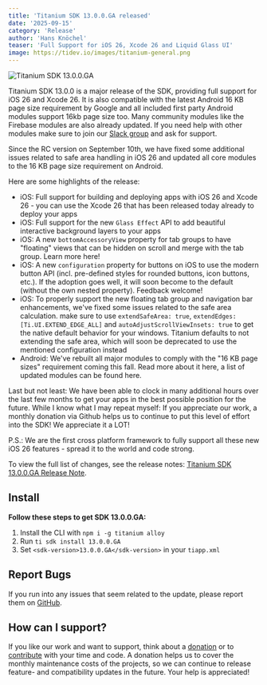```yaml
---
title: 'Titanium SDK 13.0.0.GA released'
date: '2025-09-15'
category: 'Release'
author: 'Hans Knöchel'
teaser: 'Full Support for iOS 26, Xcode 26 and Liquid Glass UI'
image: https://tidev.io/images/titanium-general.png
---
```


![Titanium SDK 13.0.0.GA](/images/titanium-general.png)

Titanium SDK 13.0.0 is a major release of the SDK, providing full support for iOS 26 and Xcode 26. It is also compatible with the latest Android 16 KB page size requirement by Google and all included first party Android modules support 16kb page size too. Many community modules like the Firebase modules are also already updated. If you need help with other modules make sure to join our [Slack group](https://slack.tidev.io/) and ask for support.

Since the RC version on September 10th, we have fixed some additional issues related to safe area handling in iOS 26 and updated all core modules to the 16 KB page size requirement on Android.

Here are some highlights of the release:

- iOS: Full support for building and deploying apps with iOS 26 and Xcode 26 - you can use the Xcode 26 that has been released today already to deploy your apps
- iOS: Full support for the new `Glass Effect` API to add beautiful interactive background layers to your apps
- iOS: A new `bottomAccessoryView` property for tab groups to have "floating" views that can be hidden on scroll and merge with the tab group. Learn more here!
- iOS: A new `configuration` property for buttons on iOS to use the modern button API (incl. pre-defined styles for rounded buttons, icon buttons, etc.). If the adoption goes well, it will soon become to the default (without the own nested property). Feedback welcome!
- iOS: To properly support the new floating tab group and navigation bar enhancements, we've fixed some issues related to the safe area calculation. make sure to use `extendSafeArea: true`, `extendEdges: [Ti.UI.EXTEND_EDGE_ALL]` and `autoAdjustScrollViewInsets: true` to get the native default behavior for your windows. Titanium defaults to not extending the safe area, which will soon be deprecated to use the mentioned configuration instead
- Android: We've rebuilt all major modules to comply with the "16 KB page sizes" requirement coming this fall. Read more about it here, a list of updated modules can be found here.

Last but not least: We have been able to clock in many additional hours over the last few months to get your apps in the best possible position for the future. While I know what I may repeat myself: If you appreciate our work, a monthly donation via Github helps us to continue to put this level of effort into the SDK! We appreciate it a LOT!

P.S.: We are the first cross platform framework to fully support all these new iOS 26 features - spread it to the world and code strong.

To view the full list of changes, see the release notes: [Titanium SDK 13.0.0.GA Release Note](https://titaniumsdk.com/guide/Titanium_SDK/Titanium_SDK_Release_Notes/Titanium_SDK_Release_Notes_13.x/Titanium_SDK_13.0.0.GA_Release_Note.html).

## Install

**Follow these steps to get SDK 13.0.0.GA:**

1. Install the CLI with `npm i -g titanium alloy`
2. Run `ti sdk install 13.0.0.GA`
3. Set `<sdk-version>13.0.0.GA</sdk-version>` in your `tiapp.xml`

## Report Bugs

If you run into any issues that seem related to the update, please report them on [GitHub](https://github.com/tidev/titanium-sdk/issues).

## How can I support?

If you like our work and want to support, think about a [donation](https://github.com/sponsors/tidev) or to [contribute](/contribute) with your time and code.
A donation helps us to cover the monthly maintenance costs of the projects, so we can continue to release feature- and compatibility updates in the future. Your help is appreciated!
